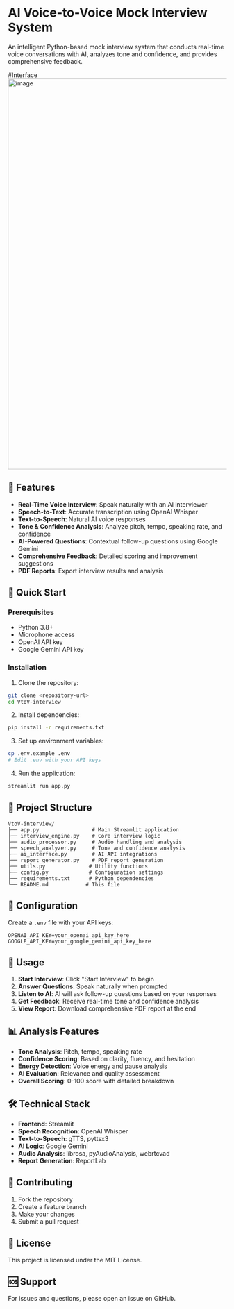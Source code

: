 # AI Voice-to-Voice Mock Interview System

An intelligent Python-based mock interview system that conducts real-time voice conversations with AI, analyzes tone and confidence, and provides comprehensive feedback.

#Interface
<img width="1909" height="901" alt="image" src="https://github.com/user-attachments/assets/2aebaa6e-868c-4fa4-aa20-95f8e5a8c8ea" />

## 🎯 Features

- **Real-Time Voice Interview**: Speak naturally with an AI interviewer
- **Speech-to-Text**: Accurate transcription using OpenAI Whisper
- **Text-to-Speech**: Natural AI voice responses
- **Tone & Confidence Analysis**: Analyze pitch, tempo, speaking rate, and confidence
- **AI-Powered Questions**: Contextual follow-up questions using Google Gemini
- **Comprehensive Feedback**: Detailed scoring and improvement suggestions
- **PDF Reports**: Export interview results and analysis

## 🚀 Quick Start

### Prerequisites
- Python 3.8+
- Microphone access
- OpenAI API key
- Google Gemini API key

### Installation

1. Clone the repository:
```bash
git clone <repository-url>
cd VtoV-interview
```

2. Install dependencies:
```bash
pip install -r requirements.txt
```

3. Set up environment variables:
```bash
cp .env.example .env
# Edit .env with your API keys
```

4. Run the application:
```bash
streamlit run app.py
```

## 📁 Project Structure

```
VtoV-interview/
├── app.py                 # Main Streamlit application
├── interview_engine.py    # Core interview logic
├── audio_processor.py     # Audio handling and analysis
├── speech_analyzer.py     # Tone and confidence analysis
├── ai_interface.py        # AI API integrations
├── report_generator.py    # PDF report generation
├── utils.py              # Utility functions
├── config.py             # Configuration settings
├── requirements.txt      # Python dependencies
└── README.md            # This file
```

## 🔧 Configuration

Create a `.env` file with your API keys:

```env
OPENAI_API_KEY=your_openai_api_key_here
GOOGLE_API_KEY=your_google_gemini_api_key_here
```

## 🎤 Usage

1. **Start Interview**: Click "Start Interview" to begin
2. **Answer Questions**: Speak naturally when prompted
3. **Listen to AI**: AI will ask follow-up questions based on your responses
4. **Get Feedback**: Receive real-time tone and confidence analysis
5. **View Report**: Download comprehensive PDF report at the end

## 📊 Analysis Features

- **Tone Analysis**: Pitch, tempo, speaking rate
- **Confidence Scoring**: Based on clarity, fluency, and hesitation
- **Energy Detection**: Voice energy and pause analysis
- **AI Evaluation**: Relevance and quality assessment
- **Overall Scoring**: 0-100 score with detailed breakdown

## 🛠️ Technical Stack

- **Frontend**: Streamlit
- **Speech Recognition**: OpenAI Whisper
- **Text-to-Speech**: gTTS, pyttsx3
- **AI Logic**: Google Gemini
- **Audio Analysis**: librosa, pyAudioAnalysis, webrtcvad
- **Report Generation**: ReportLab

## 🤝 Contributing

1. Fork the repository
2. Create a feature branch
3. Make your changes
4. Submit a pull request

## 📄 License

This project is licensed under the MIT License.

## 🆘 Support

For issues and questions, please open an issue on GitHub.
